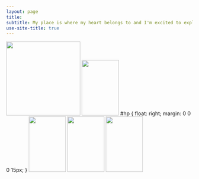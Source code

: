 ```yaml
---
layout: page 
title: 
subtitle: My place is where my heart belongs to and I'm excited to explore its lands and waters :)
use-site-title: true
---
```


<img src="hp.jpg" alt="" width="200" height="200" id="hp"/>

<img src="https://milenalavanchy.github.io/img/IMG-20180615-WA0006.jpg" width="100" height="150" id="hp"/> 
#hp  {
float: right;    
 margin: 0 0 0 15px;
}

<img src="https://milenalavanchy.github.io/img/IMG-20180615-WA0006.jpg" width="100" height="150"> 
<img src="https://milenalavanchy.github.io/img/IMG-20180615-WA0006.jpg" width="100" height="150"> 
<img src="https://milenalavanchy.github.io/img/IMG-20180615-WA0006.jpg" width="100" height="150"> 



